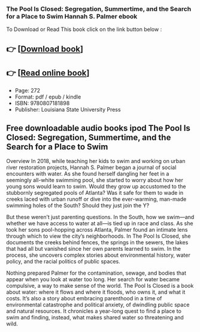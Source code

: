 ### The Pool Is Closed: Segregation, Summertime, and the Search for a Place to Swim Hannah S. Palmer ebook

To Download or Read This book click on the link button below :

## 👉  [**[Download book](http://filesbooks.info/download.php?group=book&from=github.com&id=718877&lnk=1065 "Download book")**]

## 👉  [**[Read online book](http://filesbooks.info/download.php?group=book&from=github.com&id=718877&lnk=1065 "Read online book")**]


* Page: 272
* Format: pdf / epub / kindle
* ISBN: 9780807181898
* Publisher: Louisiana State University Press



## Free downloadable audio books ipod The Pool Is Closed: Segregation, Summertime, and the Search for a Place to Swim


Overview
In 2018, while teaching her kids to swim and working on urban river restoration projects, Hannah S. Palmer began a journal of social encounters with water. As she found herself dangling her feet in a seemingly all-white swimming pool, she started to worry about how her young sons would learn to swim. Would they grow up accustomed to the stubbornly segregated pools of Atlanta? Was it safe for them to wade in creeks laced with urban runoff or dive into the ever-warming, man-made swimming holes of the South? Should they just join the Y?
 
 But these weren’t just parenting questions. In the South, how we swim—and whether we have access to water at all—is tied up in race and class. As she took her sons pool-hopping across Atlanta, Palmer found an intimate lens through which to view the city’s neighborhoods. In The Pool Is Closed, she documents the creeks behind fences, the springs in the sewers, the lakes that had all but vanished since her own parents learned to swim. In the process, she uncovers complex stories about environmental history, water policy, and the racial politics of public spaces.
 
 Nothing prepared Palmer for the contamination, sewage, and bodies that appear when you look at water too long. Her search for water became compulsive, a way to make sense of the world. The Pool Is Closed is a book about water: where it flows and where it floods, who owns it, and what it costs. It’s also a story about embracing parenthood in a time of environmental catastrophe and political anxiety, of dwindling public space and natural resources. It chronicles a year-long quest to find a place to swim and finding, instead, what makes shared water so threatening and wild.



